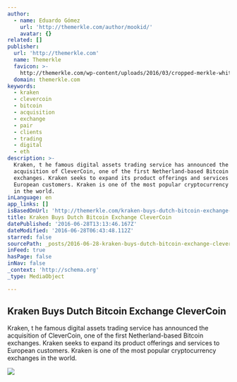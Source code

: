 ```yaml
---
author:
  - name: Eduardo Gómez
    url: 'http://themerkle.com/author/mookid/'
    avatar: {}
related: []
publisher:
  url: 'http://themerkle.com'
  name: Themerkle
  favicon: >-
    http://themerkle.com/wp-content/uploads/2016/03/cropped-merkle-white-1-192x192.png
  domain: themerkle.com
keywords:
  - kraken
  - clevercoin
  - bitcoin
  - acquisition
  - exchange
  - pair
  - clients
  - trading
  - digital
  - eth
description: >-
  Kraken, t he famous digital assets trading service has announced the
  acquisition of CleverCoin, one of the first Netherland-based Bitcoin
  exchanges. Kraken seeks to expand its product offerings and services to
  European customers. Kraken is one of the most popular cryptocurrency exchanges
  in the world.
inLanguage: en
app_links: []
isBasedOnUrl: 'http://themerkle.com/kraken-buys-dutch-bitcoin-exchange-clevercoin/'
title: Kraken Buys Dutch Bitcoin Exchange CleverCoin
datePublished: '2016-06-28T13:13:46.167Z'
dateModified: '2016-06-28T06:43:48.112Z'
starred: false
sourcePath: _posts/2016-06-28-kraken-buys-dutch-bitcoin-exchange-clevercoin.md
inFeed: true
hasPage: false
inNav: false
_context: 'http://schema.org'
_type: MediaObject

---
```

<article style=""><h1>Kraken Buys Dutch Bitcoin Exchange CleverCoin</h1><p>Kraken, t he famous digital assets trading service has announced the acquisition of CleverCoin, one of the first Netherland-based Bitcoin exchanges. Kraken seeks to expand its product offerings and services to European customers. Kraken is one of the most popular cryptocurrency exchanges in the world.</p><img src="http://themerkle.com/wp-content/uploads/2016/05/kraken-trs-2.png" /></article>